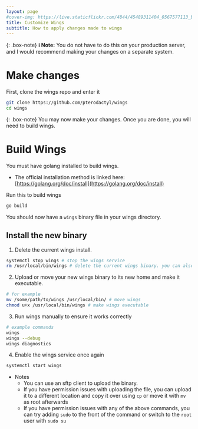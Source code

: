 ```yaml
---
layout: page
#cover-img: https://live.staticflickr.com/4844/45489311404_0567577113_b.jpg
title: Customize Wings
subtitle: How to apply changes made to wings
---
```

{: .box-note}
**ℹ️ Note:** You do not have to do this on your production server, and I would recommend making your changes on a separate system.
# Make changes
First, clone the wings repo and enter it
```bash
git clone https://github.com/pterodactyl/wings
cd wings
```
{: .box-note}
You may now make your changes. Once you are done, you will need to build wings.

# Build Wings
You must have golang installed to build wings.
* The official installation method is linked here: [https://golang.org/doc/install](https://golang.org/doc/install)

Run this to build wings
```bash
go build
```
You should now have a `wings` binary file in your wings directory.
## Install the new binary
1. Delete the current wings install.
```bash
systemctl stop wings # stop the wings service
rm /usr/local/bin/wings # delete the current wings binary. you can also choose to move it instead if you want to be able to restore it quickly
```
2. Upload or move your new wings binary to its new home and make it executable.
```bash
# for example
mv /some/path/to/wings /usr/local/bin/ # move wings
chmod u+x /usr/local/bin/wings # make wings executable
```
3. Run wings manually to ensure it works correctly
```bash
# example commands
wings
wings --debug
wings diagnostics
```
4. Enable the wings service once again
```bash
systemctl start wings
```
- Notes
   - You can use an sftp client to upload the binary.
   - If you have permission issues with uploading the file, you can upload it to a different location and copy it over using `cp` or move it with `mv` as root afterwards
   - If you have permission issues with any of the above commands, you can try adding `sudo` to the front of the command or switch to the `root` user with `sudo su`


